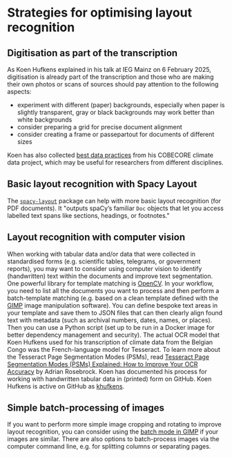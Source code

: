 # Strategies for optimising layout recognition

## Digitisation as part of the transcription

As Koen Hufkens explained in his talk at IEG Mainz on 6 February 2025, digitisation is already part of the transcription and those who are making their own photos or scans of sources should pay attention to the following aspects:

- experiment with different (paper) backgrounds, especially when paper is slightly transparent, gray or black backgrounds may work better than white backgrounds
- consider preparing a grid for precise document alignment
- consider creating a frame or passepartout for documents of different sizes

Koen has also collected [best data practices](http://cobecore.org/research/data-best-practices/) from his COBECORE climate data project, which may be useful for researchers from different disciplines.

## Basic layout recognition with Spacy Layout

The [```spacy-layout```](https://spacy.io/universe/project/spacy-layout) package can help with more basic layout recognition (for PDF documents). It "outputs spaCy’s familiar ```Doc``` objects that let you access labelled text spans like sections, headings, or footnotes."

## Layout recognition with computer vision

When working with tabular data and/or data that were collected in standardised forms (e.g. scientific tables, telegrams, or government reports), you may want to consider using computer vision to identify (handwritten) text within the documents and improve text segmentation. One powerful library for template matching is [OpenCV](https://docs.opencv.org/4.x/d4/dc6/tutorial_py_template_matching.html). In your workflow, you need to list all the documents you want to process and then perform a batch-template matching (e.g. based on a clean template defined with the [GIMP](https://www.gimp.org/) image manipulation software). You can define bespoke text areas in your template and save them to JSON files that can then clearly align found text with metadata (such as archival numbers, dates, names, or places). Then you can use a Python script (set up to be run in a Docker image for better dependency management and security). The actual OCR model that Koen Hufkens used for his transcription of climate data from the Belgian Congo was the French-language model for Tesseract. To learn more about the Tesseract Page Segmentation Modes (PSMs), read [Tesseract Page Segmentation Modes (PSMs) Explained: How to Improve Your OCR Accuracy](https://pyimagesearch.com/2021/11/15/tesseract-page-segmentation-modes-psms-explained-how-to-improve-your-ocr-accuracy/) by Adrian Rosebrock. Koen has documented his process for working with handwritten tabular data in (printed) form on GitHub. Koen Hufkens is active on GitHub as [khufkens](https://github.com/khufkens?tab=repositories).

## Simple batch-processing of images

If you want to perform more simple image cropping and rotating to improve layout recognition, you can consider using the [batch mode in GIMP](https://www.gimp.org/tutorials/Basic_Batch/) if your images are similar. There are also options to batch-process images via the computer command line, e.g. for splitting columns or separating pages.

